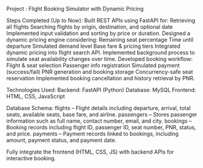 Project : Flight Booking Simulator with Dynamic Pricing

Steps Completed (Up to Now):
Built REST APIs using FastAPI for:
Retrieving all flights
Searching flights by origin, destination, and optional date
Implemented input validation and sorting by price or duration.
Designed a dynamic pricing engine considering:
Remaining seat percentage
Time until departure
Simulated demand level
Base fare & pricing tiers
Integrated dynamic pricing into flight search API.
Implemented background process to simulate seat availability changes over time.
Developed booking workflow:
Flight & seat selection
Passenger info registration
Simulated payment (success/fail)
PNR generation and booking storage
Concurrency-safe seat reservation
Implemented booking cancellation and history retrieval by PNR.

Technologies Used:
Backend: FastAPI (Python)
Database: MySQL
Frontend: HTML, CSS, JavaScript

Database Schema:
flights – Flight details including departure, arrival, total seats, available seats, base fare, and airline.
passengers – Stores passenger information such as full name, contact number, email, and city.
bookings – Booking records including flight ID, passenger ID, seat number, PNR, status, and price.
payments – Payment records linked to bookings, including amount, payment status, and payment date.


Fully integrate the frontend (HTML, CSS, JS) with backend APIs for interactive booking.

